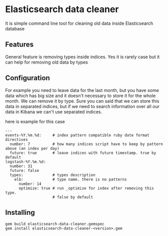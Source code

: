 # Elasticsearch data cleaner

It is simple command line tool for cleaning old data inside Elasticsearch database

## Features

General feature is removing types inside indices. Yes it is rarely case but it can help for removing old data by types

## Configuration

For example you need to leave data for the last month, but you have some data which has big size and it doesn't necessary to store it for the whole month. We can remove it by type. Sure you can said that we can store this data in separated indices, but if we need to search information over all our data in Kibana we can't use separated indices.

here is example for this case
```
---
events-%Y.%m.%d:     # index pattern compatible ruby date format directives
  number: 7          # how many indices script have to keep by pattern above (an index per day)
  future: true       # leave indices with future timestamp. true by default
logstash-%Y.%m.%d:
  number: 31
  future: false
  types:             # types description
    elb:             # type name. there is no patterns
      number: 14
      optimize: true # run _optimize for index after removing this type.
                     # false by default
```

## Installing

```
gem build elasticsearch-data-cleaner.gemspec
gem install elasticsearch-data-cleaner-<version>.gem
```

